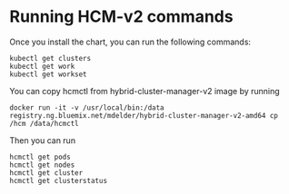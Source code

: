 # Running HCM-v2 commands

Once you install the chart, you can run the following commands:

```
kubectl get clusters
kubectl get work
kubectl get workset
```

You can copy hcmctl from hybrid-cluster-manager-v2 image by running
```
docker run -it -v /usr/local/bin:/data registry.ng.bluemix.net/mdelder/hybrid-cluster-manager-v2-amd64 cp /hcm /data/hcmctl
```

Then you can run
```
hcmctl get pods
hcmctl get nodes
hcmctl get cluster
hcmctl get clusterstatus
```